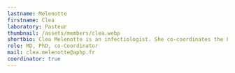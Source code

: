 ```yaml
---
lastname: Melenotte
firstname: Clea
laboratory: Pasteur
thumbnail: /assets/members/clea.webp
shortbio: Clea Melenotte is an infectiologist. She co-coordinates the LeishMan network and works closely with the national reference center for leishmaniasis in France. She is developing her expertise in parasitic infections at the Institut Pasteur in Paris, in collaboration with the Assistance Publique des Hôpitaux de Paris. She works as an assistant professor.
role: MD, PhD, co-Coordinator
mail: clea.melenotte@aphp.fr
coordinator: true
---
```


